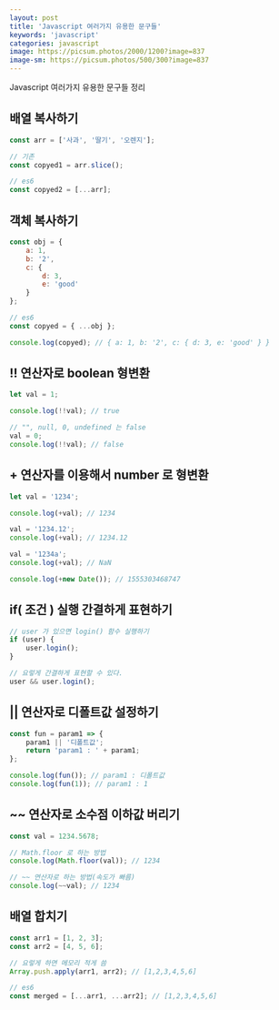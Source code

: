 ```yaml
---
layout: post
title: 'Javascript 여러가지 유용한 문구들'
keywords: 'javascript'
categories: javascript
image: https://picsum.photos/2000/1200?image=837
image-sm: https://picsum.photos/500/300?image=837
---
```


Javascript 여러가지 유용한 문구들 정리

## 배열 복사하기

```javascript
const arr = ['사과', '딸기', '오렌지'];

// 기존
const copyed1 = arr.slice();

// es6
const copyed2 = [...arr];
```

<ins class="adsbygoogle"
     style="display:block; text-align:center;"
     data-ad-layout="in-article"
     data-ad-format="fluid"
     data-ad-client="ca-pub-7073298118440059"
     data-ad-slot="8400970402"></ins>

<script>
     (adsbygoogle = window.adsbygoogle || []).push({});
</script>

## 객체 복사하기

```javascript
const obj = {
    a: 1,
    b: '2',
    c: {
        d: 3,
        e: 'good'
    }
};

// es6
const copyed = { ...obj };

console.log(copyed); // { a: 1, b: '2', c: { d: 3, e: 'good' } }
```

## !! 연산자로 boolean 형변환

```javascript
let val = 1;

console.log(!!val); // true

// "", null, 0, undefined 는 false
val = 0;
console.log(!!val); // false
```

## + 연산자를 이용해서 number 로 형변환

```javascript
let val = '1234';

console.log(+val); // 1234

val = '1234.12';
console.log(+val); // 1234.12

val = '1234a';
console.log(+val); // NaN

console.log(+new Date()); // 1555303468747
```

## if( 조건 ) 실행 간결하게 표현하기

```javascript
// user 가 있으면 login() 함수 실행하기
if (user) {
    user.login();
}

// 요렇게 간결하게 표현할 수 있다.
user && user.login();
```

## || 연산자로 디폴트값 설정하기

```javascript
const fun = param1 => {
    param1 || '디폴트값';
    return 'param1 : ' + param1;
};

console.log(fun()); // param1 : 디폴트값
console.log(fun(1)); // param1 : 1
```

## ~~ 연산자로 소수점 이하값 버리기

```javascript
const val = 1234.5678;

// Math.floor 로 하는 방법
console.log(Math.floor(val)); // 1234

// ~~ 연산자로 하는 방법(속도가 빠름)
console.log(~~val); // 1234
```

## 배열 합치기

```javascript
const arr1 = [1, 2, 3];
const arr2 = [4, 5, 6];

// 요렇게 하면 메모리 적게 씀
Array.push.apply(arr1, arr2); // [1,2,3,4,5,6]

// es6
const merged = [...arr1, ...arr2]; // [1,2,3,4,5,6]
```
